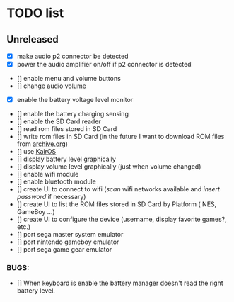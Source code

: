# TODO list

## Unreleased

- [x] make audio p2 connector be detected
- [x] power the audio amplifier on/off if p2 connector is detected
- [] enable menu and volume buttons
- [] change audio volume
- [x] enable the battery voltage level monitor
- [] enable the battery charging sensing
- [] enable the SD Card reader
- [] read rom files stored in SD Card
- [] write rom files in SD Card (in the future I want to download ROM files from [archive.org](https://archive.org))
- [] use [KairOS](https://github.com/kairos-dev/KairOS) 
- [] display battery level graphically
- [] display volume level graphically (just when volume changed)
- [] enable wifi module
- [] enable bluetooth module
- [] create UI to connect to wifi (*scan* wifi networks available and *insert password* if necessary)
- [] create UI to list the ROM files stored in SD Card by Platform ( NES, GameBoy ...)
- [] create UI to configure the device (username, display favorite games?, etc.)
- [] port sega master system emulator
- [] port nintendo gameboy emulator
- [] port sega game gear emulator

### BUGS:

- [] When keyboard is enable the battery manager doesn't read the right battery level.